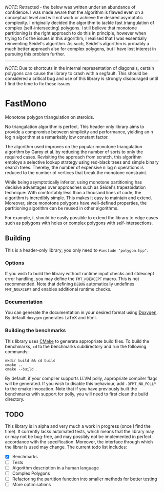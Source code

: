 _NOTE_: Retracted - the below was written under an abundance of confidence. I was made aware that the algorithm is flawed even on a conceptual level and will not work or achieve the desired asymptotic complexity. I originally decided the algorithm to tackle fast triangulation of complex (self-intersecting) polygons. I still believe that monotone partitioning is the right approach to do this in principle, however when trying to fix the issues in this algorithm, I realised that I was essentially reinventing Seidel's algorithm. As such, Seidel's algorithm is probably a much better approach also for complex polygons, but I have lost interest in pursuing this problem further.

----

_NOTE_: Due to shortcuts in the internal representation of diagonals, certain
polygons can cause the library to crash with a segfault. This should be
considered a critical bug and use of this library is strongly discouraged until
I find the time to fix these issues.

# FastMono
Monotone polygon triangulation on steroids.

No triangulation algorithm is perfect. This header-only library aims to provide
a compromise between simplicity and performance, yielding an n log n algorithm
at a remarkably low constant factor.

The algorithm used improves on the popular monotone triangulation algorithm by
Garey et al. by reducing the number of sorts to only the required cases.
Revisiting the approach from scratch, this algorithm employs a selective lookup
strategy using red-black trees and simple binary search trees. Thereby, the
number of expensive n log n operations is reduced to the number of vertices that
break the monotone constraint.

While being asymptotically inferior, using monotone partitioning has decisive
advantages over approaches such as Seidel's trapezoidation technique: With
comfortably less than a thousand lines of code, the algorithm is incredibly
simple. This makes it easy to maintain and extend. Moreover, since monotone
polygons have well-defined properties, the partitioning algorithm can be reused
in other algorithms.

For example, it should be easily possible to extend the library to edge cases
such as polygons with holes or complex polygons with self-intersections.

## Building
This is a header-only library; you only need to `#include "polygon.hpp"`.

### Options
If you wish to build the library without runtime input checks and stdexcept
error handling, you may define the `FMT_NOEXCEPT` macro. This is not
recommended. Note that defining `DEBUG` automatically undefines `FMT_NOEXCEPT`
and enables additional runtime checks.

### Documentation
You can generate the documentation in your desired format using
[Doxygen](http://www.doxygen.org). By default `doxygen` generates LaTeX and
html.

### Building the benchmarks
This library uses [CMake](https://cmake.org) to generate appropriate build
files. To build the benchmarks, `cd` to the benchmarks subdirectory and run the
following commands:

``` shell
mkdir build && cd build
cmake ..
cmake --build .
```

By default, if your compiler supports LLVM polly, appropriate compiler flags
will be generated. If you wish to disable this behaviour, add `-DFMT_NO_POLLY`
to the cmake invocation. Note that if you have previously built the benchmarks
with support for polly, you will need to first clean the build directory.

## TODO
This library is in alpha and very much a work in progress (once I find the
time). It currently lacks automated tests, which means that the library may or
may not be bug-free, and may possibly not be implemented in perfect accordance
with the specification. Moreover, the interface through which the librar is used
may change. The current todo list includes:
- [x] Benchmarks
- [ ] Tests
- [ ] Algorithm description in a human language
- [ ] Complex Polygons
- [ ] Refactoring the partition function into smaller methods for better testing
- [ ] More optimisations
